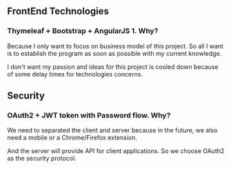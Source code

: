 ## FrontEnd Technologies
### Thymeleaf + Bootstrap + AngularJS 1. Why?<br/>
<p>Because I only want to focus on business model of this project. So all I want is to establish the program as soon as possible with my current knowledge.</p> 
<p>I don't want my passion and ideas for this project is cooled down because of some delay times for technologies concerns.</p> 

## Security
### OAuth2 + JWT token with Password flow. Why?
We need to separated the client and server because in the future, we also need a mobile or a Chrome/Firefox extension.<p/>
And the server will provide API for client applications. So we choose OAuth2 as the security protocol.
 